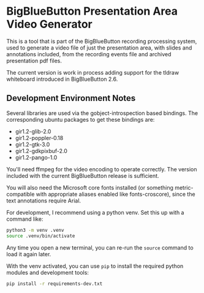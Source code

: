BigBlueButton Presentation Area Video Generator
===============================================

This is a tool that is part of the BigBlueButton recording processing system,
used to generate a video file of just the presentation area, with slides and
annotations included, from the recording events file and archived presentation
pdf files.

The current version is work in process adding support for the tldraw
whiteboard introduced in BigBlueButton 2.6.

Development Environment Notes
-----------------------------

Several libraries are used via the gobject-introspection based bindings.
The corresponding ubuntu packages to get these bindings are:
  - gir1.2-glib-2.0
  - gir1.2-poppler-0.18
  - gir1.2-gtk-3.0
  - gir1.2-gdkpixbuf-2.0
  - gir1.2-pango-1.0

You'll need ffmpeg for the video encoding to operate correctly. The version
included with the current BigBlueButton release is sufficient.

You will also need the Microsoft core fonts installed (or something
metric-compatible with appropriate aliases enabled like fonts-croscore), since
the text annotations require Arial.

For development, I recommend using a python venv. Set this up with a command
like:

```sh
python3 -m venv .venv
source .venv/bin/activate
```

Any time you open a new terminal, you can re-run the `source` command to load
it again later.

With the venv activated, you can use `pip` to install the required python
modules and development tools:

```sh
pip install -r requirements-dev.txt
```
